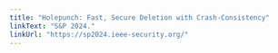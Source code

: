 ```yaml
---
title: "Holepunch: Fast, Secure Deletion with Crash-Consistency"
linkText: "S&P 2024."
linkUrl: "https://sp2024.ieee-security.org/"
---
```

